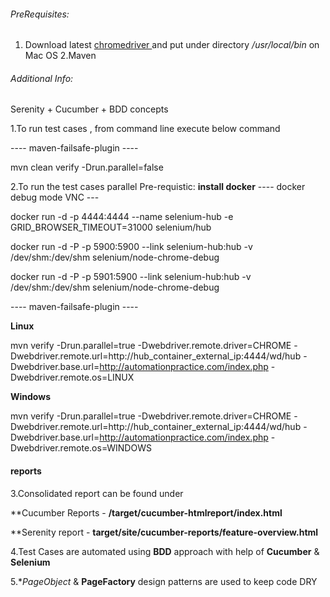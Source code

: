 ######  PreRequisites:

1. Download latest [ chromedriver ]( https://sites.google.com/a/chromium.org/chromedriver/downloads ) and put under directory */usr/local/bin* on Mac OS
2.Maven

###### Additional Info:
Serenity + Cucumber + BDD concepts

1.To run test cases , from command line execute below command

---- maven-failsafe-plugin ----

mvn clean verify -Drun.parallel=false


2.To run the test cases parallel 
Pre-requistic:
 **install docker** 
----  docker debug mode VNC ---

docker run -d -p 4444:4444 --name selenium-hub -e GRID_BROWSER_TIMEOUT=31000 selenium/hub

docker run -d -P -p 5900:5900 --link selenium-hub:hub -v /dev/shm:/dev/shm selenium/node-chrome-debug

docker run -d -P -p 5901:5900 --link selenium-hub:hub -v /dev/shm:/dev/shm selenium/node-chrome-debug

---- maven-failsafe-plugin ----

**Linux**

mvn verify -Drun.parallel=true -Dwebdriver.remote.driver=CHROME -Dwebdriver.remote.url=http://hub_container_external_ip:4444/wd/hub -Dwebdriver.base.url=http://automationpractice.com/index.php -Dwebdriver.remote.os=LINUX

**Windows**

mvn verify -Drun.parallel=true -Dwebdriver.remote.driver=CHROME -Dwebdriver.remote.url=http://hub_container_external_ip:4444/wd/hub -Dwebdriver.base.url=http://automationpractice.com/index.php -Dwebdriver.remote.os=WINDOWS

#### reports ####

3.Consolidated report can be found under 

   **Cucumber Reports - **/target/cucumber-htmlreport/index.html**
  
   **Serenity report - **target/site/cucumber-reports/feature-overview.html**


4.Test Cases are automated using **BDD** approach with help of **Cucumber** & **Selenium**

5.**PageObject* & **PageFactory** design patterns are used to keep code DRY
